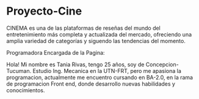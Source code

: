 # Proyecto-Cine
CINEMA  es una de las plataformas de reseñas del mundo del entretenimiento más completa y actualizada del mercado, ofreciendo una amplia variedad de categorías y siguendo las tendencias del momento. 

Programadora Encargada de la Pagina:

Hola! Mi nombre es Tania Rivas, tengo 25 años, soy de Concepcion-Tucuman. Estudio Ing. Mecanica en la UTN-FRT, pero me apasiona la programacion, actualmente me encuentro cursando en BA-2.0, en la rama de programacion Front end, donde desarrollo nuevas habilidades y conocimientos.
